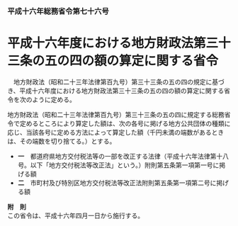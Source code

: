 ### 平成十六年総務省令第七十六号  
# 平成十六年度における地方財政法第三十三条の五の四の額の算定に関する省令  
　地方財政法（昭和二十三年法律第百九号）第三十三条の五の四の規定に基づき、平成十六年度における地方財政法第三十三条の五の四の額の算定に関する省令を次のように定める。  
  
地方財政法（昭和二十三年法律第百九号）第三十三条の五の四に規定する総務省令で定めるところにより算定した額は、次の各号に掲げる地方公共団体の種類に応じ、当該各号に定める方法によって算定した額（千円未満の端数があるときは、その端数を切り捨てる。）とする。  
* **一**　都道府県地方交付税法等の一部を改正する法律（平成十六年法律第十八号。以下「地方交付税法等改正法」という。）附則第五条第一項第一号に掲げる額  
* **二**　市町村及び特別区地方交付税法等改正法附則第五条第一項第二号に掲げる額  
  
**附　則**  
この省令は、平成十六年四月一日から施行する。  
  
